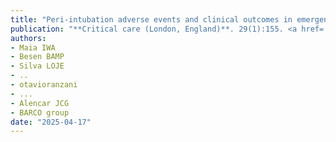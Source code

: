 ```yaml
---
title: "Peri-intubation adverse events and clinical outcomes in emergency department patients: the BARCO study"
publication: "**Critical care (London, England)**. 29(1):155. <a href='https://doi.org/10.1186/s13054-025-05392-w' target='_blank' rel='noopener noreferrer'>10.1186/s13054-025-05392-w</a>"
authors:
- Maia IWA
- Besen BAMP
- Silva LOJE
- ..
- otavioranzani
- ...
- Alencar JCG
- BARCO group
date: "2025-04-17"
---
```

